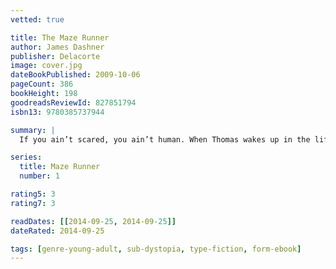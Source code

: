 ```yaml
---
vetted: true

title: The Maze Runner
author: James Dashner
publisher: Delacorte
image: cover.jpg
dateBookPublished: 2009-10-06
pageCount: 386
bookHeight: 198
goodreadsReviewId: 827851794
isbn13: 9780385737944

summary: |
  If you ain’t scared, you ain’t human. When Thomas wakes up in the lift, the only thing he can remember is his name. He’s surrounded by strangers—boys whose memories are also gone. Nice to meet ya, shank. Welcome to the Glade. Outside the towering stone walls that surround the Glade is a limitless, ever-changing maze. It’s the only way out—and no one’s ever made it through alive. Everything is going to change. Then a girl arrives. The first girl ever. And the message she delivers is terrifying. Remember. Survive. Run.

series:
  title: Maze Runner
  number: 1

rating5: 3
rating7: 3

readDates: [[2014-09-25, 2014-09-25]]
dateRated: 2014-09-25

tags: [genre-young-adult, sub-dystopia, type-fiction, form-ebook]
---
```


